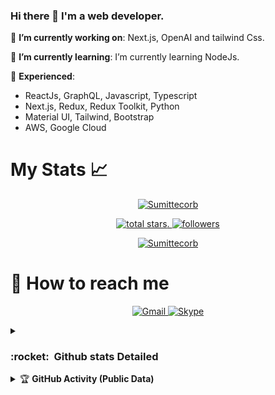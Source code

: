 ### Hi there 👋 I'm a web developer.


🔭 **I’m currently working on**: Next.js, OpenAI and tailwind Css.

🌱 **I’m currently learning**: I’m currently learning NodeJs.

:telescope: **Experienced**: 
- ReactJs, GraphQL, Javascript, Typescript
- Next.js, Redux, Redux Toolkit, Python
- Material UI, Tailwind, Bootstrap
- AWS, Google Cloud





# My Stats :chart_with_upwards_trend:
<p align="center">
  <a href="https://github.com/Sumittecorb">
    <img src="https://github-profile-trophy.vercel.app/?username=Sumittecorb&title=Commit,Followers,Repositories,Stars,PullRequest,Issues&margin-w=5&theme=gruvbox" alt="Sumittecorb" />
  </a>
</p>

<p align="center">
<!--  Total stars  -->
  <a href="https://github.com/Sumittecorb?tab=repositories&sort=stargazers">
    <img alt="total stars" title="Total stars on GitHub" src="https://custom-icon-badges.herokuapp.com/badge/dynamic/json?logo=star&color=55960c&labelColor=488207&label=Stars&style=for-the-badge&query=%24.stars&url=https://api.github-star-counter.workers.dev/user/Sumittecorb"/>. 
  </a>
  <!--  Follow me on github  -->
  <a href="https://github.com/Sumittecorb?tab=followers">
    <img alt="followers" title="Follow me on Github" src="https://custom-icon-badges.herokuapp.com/github/followers/Sumittecorb?color=236ad3&labelColor=1155ba&style=for-the-badge&logo=person-add&label=Follow&logoColor=white"/>
  </a>
</p>

 <p align="center">
   <!--  Streaks stats  -->
  <a href="https://github.com/Sumittecorb/">
    <img title="🔥 Get streak stats for your profile at git.io/streak-stats" alt="Sumittecorb" src="https://github-readme-streak-stats.herokuapp.com/?user=Sumittecorb&theme=monokai-metallian&hide_border=true"/>
  </a>
</p>
 
<!--<p align="center">
  <a href="https://github.com/Sumittecorb">
    <img
      height="150"
      src="https://github-readme-stats.vercel.app/api?username=Sumittecorb&count_private=true&show_icons=true&custom_title=Sumittecorb's%20Github%20Status&theme=vision-friendly-dark"
    />
  </a>
  <a href="https://github.com/Sumittecorb">
    <img
      height="150"
      src="https://github-readme-stats.vercel.app/api/top-langs/?username=Sumittecorb&layout=compact&theme=vision-friendly-dark" />
  </a>  
</p>
  <p align="center">
  <a href="https://github.com/Sumittecorb/NextJS-OpenAI-Chat">
    <img
      height="150"
      src="https://github-readme-stats.vercel.app/api/pin/?username=Sumittecorb&repo=NextJS-OpenAI-Chat&layout=compact&theme=cobalt" />
  </a>
  <a href="https://github.com/Sumittecorb/NextJs-TailwindCSS-TradingPanel-Sample">
    <img
      height="150"
      src="https://github-readme-stats.vercel.app/api/pin/?username=Sumittecorb&repo=NextJs-TailwindCSS-TradingPanel-Sample&layout=compact&theme=cobalt" />
  </a>
</p>   -->


    
<h1 font-weight="bold">
  📮 How to reach me
</h1>

<p align='center'>
  <a href="mailto:sumit.2019@tecorb.co" target="_blank">
    <img src="https://img.shields.io/badge/Gmail-D14836?style=for-the-badge&logo=gmail&logoColor=white" alt="Gmail">
  </a>

  <a href="https://join.skype.com/invite/ashVIfJYEBoP" target="_blank">
    <img src="https://img.shields.io/badge/Skype-0078d4?style=for-the-badge&logo=skype&logoColor=white" alt="Skype">
  </a>
</p>

<details>
   <summary><h3><b>:rocket: &nbsp;Github stats Detailed</b></h3></summary>
   </br>
    <div align='center'>
      <img src="http://github-profile-summary-cards.vercel.app/api/cards/profile-details?username=Sumittecorb&theme=dark" alt="Profile Details">
      <img src="http://github-profile-summary-cards.vercel.app/api/cards/repos-per-language?username=Sumittecorb&theme=dark" alt="Repos per Language">
      <img src="http://github-profile-summary-cards.vercel.app/api/cards/most-commit-language?username=Sumittecorb&theme=dark" alt="Most Commit Language">
      <img src="http://github-profile-summary-cards.vercel.app/api/cards/stats?username=Sumittecorb&theme=dark" alt="Stats">
      <img src="http://github-profile-summary-cards.vercel.app/api/cards/productive-time?username=Sumittecorb&theme=dark&utcOffset=8" alt="Productive Time">
    </div>
   </br>
</details>
  <details> 
   <summary>&#127942 <b>GitHub Activity (Public Data)</b></summary><br/> 

![Metrics](https://metrics.lecoq.io/Sumittecorb?template=classic&followup=1&isocalendar=1&languages=1&isocalendar.duration=half-year&config.timezone=America%2FSao_Paulo)

</details> 



